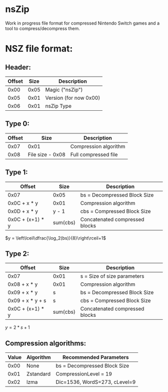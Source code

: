 # nsZip

Work in progress file format for compressed Nintendo Switch games and a tool to compress/decompress them.

# NSZ file format:
## Header:
| Offset|Size |Description           |
|-------|-----|----------------------|
|0x00   |0x05 |Magic ("nsZip")       |
|0x05   |0x01 |Version (for now 0x00)|
|0x06   |0x01 |nsZip Type            |

## Type 0:
| Offset|Size            |Description          |
|-------|----------------|---------------------|
|0x07   |0x01            |Compression algorithm|
|0x08   |File size - 0x08|Full compressed file |

## Type 1:
| Offset         |Size    |Description                   |
|----------------|--------|------------------------------|
|0x07            |0x05    |bs = Decompressed Block Size  |
|0x0C + x * y    |0x01    |Compression algorithm         |
|0x0D + x * y    |y - 1   |cbs = Compressed Block Size   |
|0x0C + (x+1) * y|sum(cbs)|Concatenated compressed blocks|

$y = \left\lceil\dfrac{\log_2(bs)}{8}\right\rceil+1$

## Type 2:
| Offset         |Size    |Description                   |
|----------------|--------|------------------------------|
|0x07            |0x01    |s = Size of size parameters   |
|0x08 + x * y    |0x01    |Compression algorithm         |
|0x09 + x * y    |s       |bs = Decompressed Block Size  |
|0x09 + x * y + s|s       |cbs = Compressed Block Size   |
|0x0C + (x+1) * y|sum(cbs)|Concatenated compressed blocks|

$y = 2 * s + 1$

## Compression algorithms:
|Value|Algorithm|Recommended Parameters       |
|-----|---------|-----------------------------|
|0x00 |None     |bs = Decompressed Block Size |
|0x01 |Zstandard|CompressionLevel = 19        |
|0x02 |lzma     |Dic=1536, WordS=273, cLevel=9|
